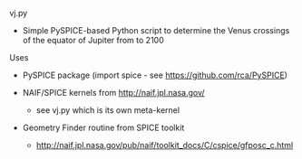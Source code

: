 vj.py

- Simple PySPICE-based Python script to determine the Venus crossings of the equator of Jupiter from  to 2100

Uses 

- PySPICE package (import spice - see https://github.com/rca/PySPICE)

- NAIF/SPICE kernels from http://naif.jpl.nasa.gov/

  - see vj.py which is its own meta-kernel

- Geometry Finder routine from SPICE toolkit

  - http://naif.jpl.nasa.gov/pub/naif/toolkit_docs/C/cspice/gfposc_c.html
